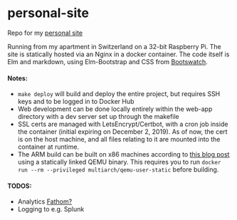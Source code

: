 # personal-site

Repo for my [personal site](dylanjwolff.com)

Running from my apartment in Switzerland on a 32-bit Raspberry Pi. The site is statically hosted via an Nginx in a docker container. The code itself is Elm and markdown, using Elm-Bootstrap and CSS from [Bootswatch](https://bootswatch.com/lux/).

#### Notes:

* ```make deploy``` will build and deploy the entire project, but requires SSH keys and to be logged in to Docker Hub
* Web development can be done locally entirely within the web-app directory with a dev server set up through the makefile
* SSL certs are managed with LetsEncrypt/Certbot, with a cron job inside the container (initial expiring on December 2, 2019). As of now, the cert is on the host machine, and all files relating to it are mounted into the container at runtime.
* The ARM build can be built on x86 machines according to [this blog post](https://lobradov.github.io/Building-docker-multiarch-images/) using a statically linked QEMU binary. This requires you to run ```docker run --rm --privileged multiarch/qemu-user-static``` before building.

#### TODOS:

* Analytics [Fathom?](https://github.com/usefathom/fathom)
* Logging to e.g. Splunk
